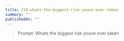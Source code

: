 ```yaml
---
title: 218-whats-the-biggest-risk-youve-ever-taken
summary: ""
publishedAt: ""
---
```


> Prompt: Whats the biggest risk youve ever taken

